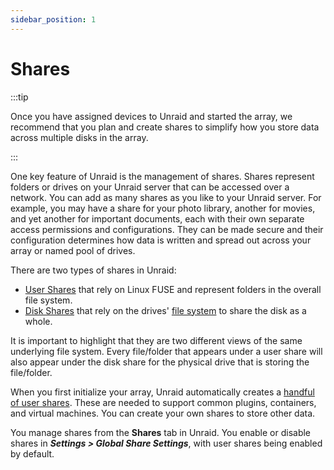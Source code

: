 ```yaml
---
sidebar_position: 1
---
```


# Shares

:::tip

Once you have assigned devices to Unraid and started the array, we recommend that you plan and create shares to simplify how you store data across multiple disks in the array.

:::

One key feature of Unraid is the management of shares. Shares represent folders or drives on your Unraid server that can be accessed over a network. You can add as many shares as you like to your Unraid server. For example, you may have a share for your photo library, another for movies, and yet another for important documents, each with their own separate access permissions and configurations. They can be made secure and their configuration determines how data is written and spread out across your array or named pool of drives.

There are two types of shares in Unraid:

* [User Shares](./user-shares.md) that rely on Linux FUSE and represent folders in the overall file system.
* [Disk Shares](./disk-shares.md) that rely on the drives' [file system](https://docs.unraid.net/unraid-os/manual/storage-management#creating-a-file-system-format) to share the disk as a whole.

It is important to highlight that they are two different views of the same underlying file system. Every file/folder that appears under a user share will also appear under the disk share for the physical drive that is storing the file/folder.

When you first initialize your array, Unraid automatically creates a [handful of user shares](./user-shares.md#default-shares). These are needed to support common plugins, containers, and virtual machines. You can create your own shares to store other data.

You manage shares from the **Shares** tab in Unraid. You enable or disable shares in ***Settings > Global Share Settings***, with user shares being enabled by default.
